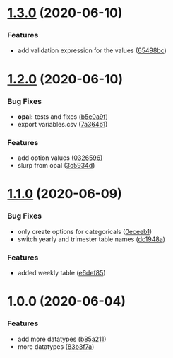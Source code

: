 # [1.3.0](https://github.com/molgenis/molgenis-js-catalogue-exporter/compare/v1.2.0...v1.3.0) (2020-06-10)


### Features

* add validation expression for the values ([65498bc](https://github.com/molgenis/molgenis-js-catalogue-exporter/commit/65498bc650f254182086e9710fd3843ebaf82ad9))

# [1.2.0](https://github.com/molgenis/molgenis-js-catalogue-exporter/compare/v1.1.0...v1.2.0) (2020-06-10)


### Bug Fixes

* **opal:** tests and fixes ([b5e0a9f](https://github.com/molgenis/molgenis-js-catalogue-exporter/commit/b5e0a9f00366ac3f7fd993f5d1e15b11f5d29934))
* export variables.csv ([7a364b1](https://github.com/molgenis/molgenis-js-catalogue-exporter/commit/7a364b1fa3c68768404656f552115c7eb7a8a2f2))


### Features

* add option values ([0326596](https://github.com/molgenis/molgenis-js-catalogue-exporter/commit/03265967f860a0f73edfe381b6d0ea5386e86b8b))
* slurp from opal ([3c5934d](https://github.com/molgenis/molgenis-js-catalogue-exporter/commit/3c5934da97689c5985e8dfa563736230a5f3e773))

# [1.1.0](https://github.com/molgenis/molgenis-js-catalogue-exporter/compare/v1.0.0...v1.1.0) (2020-06-09)


### Bug Fixes

* only create options for categoricals ([0eceeb1](https://github.com/molgenis/molgenis-js-catalogue-exporter/commit/0eceeb11ed5782215c7744bedf6c24e3d888dfb8))
* switch yearly and trimester table names ([dc1948a](https://github.com/molgenis/molgenis-js-catalogue-exporter/commit/dc1948a52429ad0c4dbadbb251cf599de380b2db))


### Features

* added weekly table ([e6def85](https://github.com/molgenis/molgenis-js-catalogue-exporter/commit/e6def85e1c8b6db868fa912c8411be8533c47254))

# 1.0.0 (2020-06-04)


### Features

* add more datatypes ([b85a211](https://github.com/molgenis/molgenis-js-catalogue-exporter/commit/b85a211cc5a84d960bcdecbd9b12802d4813d60a))
* more datatypes ([83b3f7a](https://github.com/molgenis/molgenis-js-catalogue-exporter/commit/83b3f7a18a30d9f9986a47b8fb6b80141fc9b5cc))
